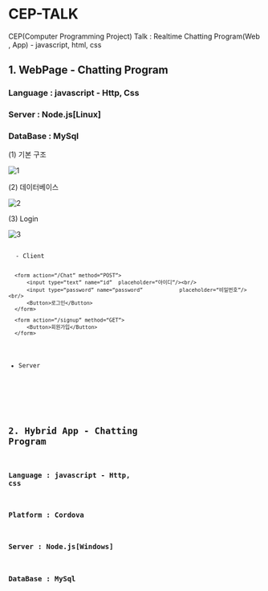 # CEP-TALK
CEP(Computer Programming Project) Talk : Realtime Chatting Program(Web , App) - javascript, html, css

## 1. WebPage - Chatting Program

### Language : javascript - Http, Css

### Server : Node.js[Linux]

### DataBase : MySql

(1) 기본 구조

![1](https://user-images.githubusercontent.com/22411296/61609729-02948000-ac92-11e9-871c-f79055e4c5b0.JPG)

(2) 데이터베이스

![2](https://user-images.githubusercontent.com/22411296/61609752-150eb980-ac92-11e9-8ecd-52f456496d4b.JPG)

(3) Login

![3](https://user-images.githubusercontent.com/22411296/61609885-7171d900-ac92-11e9-92af-fe90c710b9b7.png)


<Code>
  - Client
  
      <form action=“/Chat” method=“POST”>
	      <input type=“text” name=“id” 	placeholder=“아이디”/><br/>
	      <input type=“password” name=“password”			placeholder=“비밀번호”/><br/>
	      <Button>로그인</Button>
      </form>
      
      <form action=“/signup” method=“GET”>
	      <Button>회원가입</Button>
      </form>

  - Server

# 

## 2. Hybrid App - Chatting Program

### Language : javascript - Http, css

### Platform : Cordova

### Server : Node.js[Windows]

### DataBase : MySql



